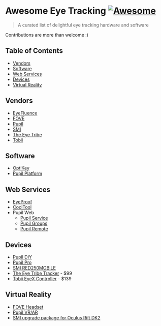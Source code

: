 # Awesome Eye Tracking [![Awesome](https://cdn.rawgit.com/sindresorhus/awesome/d7305f38d29fed78fa85652e3a63e154dd8e8829/media/badge.svg)](https://github.com/sindresorhus/awesome)

> A curated list of delightful eye tracking hardware and software

Contributions are more than welcome :)

## Table of Contents

- [Vendors](#vendors)
- [Software](#software)
- [Web Services](#web-services)
- [Devices](#devices)
- [Virtual Reality](#virtual-reality)

## Vendors

- [EyeFluence](http://eyefluence.com/)
- [FOVE](http://www.getfove.com/)
- [Pupil](http://pupil-labs.com/)
- [SMI](http://www.smivision.com/)
- [The Eye Tribe](https://theeyetribe.com/)
- [Tobii](http://www.tobii.com/)

## Software

- [OptiKey](https://github.com/JuliusSweetland/OptiKey/wiki)
- [Pupil Platform](https://pupil-labs.com/pupil/)

## Web Services

- [EyeProof](http://eyeproof.net)
- [CoolTool](https://cooltool.com/)
- Pupil Web
  - [Pupil Service](https://github.com/pupil-labs/pupil/blob/master/pupil_src/capture/service.py)
  - [Pupil Groups](https://github.com/pupil-labs/pupil/blob/master/pupil_src/shared_modules/pupil_groups.py)
  - [Pupil Remote](https://github.com/pupil-labs/pupil/blob/master/pupil_src/shared_modules/pupil_remote.py)

## Devices

- [Pupil DIY](https://github.com/pupil-labs/pupil/wiki/DIY-Kit-Guide)
- [Pupil Pro](https://pupil-labs.com/store/)
- [SMI RED250MOBILE](http://www.smivision.com/en/gaze-and-eye-tracking-systems/products/red250mobile.html)
- [The Eye Tribe Tracker](https://theeyetribe.com/products/) - $99
- [Tobii EyeX Controller](http://www.tobii.com/xperience/) - $139

## Virtual Reality

- [FOVE Headset](http://www.getfove.com/)
- [Pupil VR/AR](https://pupil-labs.com/vr-ar/)
- [SMI upgrade package for Oculus Rift DK2](http://www.smivision.com/en/gaze-and-eye-tracking-systems/products/eye-tracking-hmd-upgrade.html)
